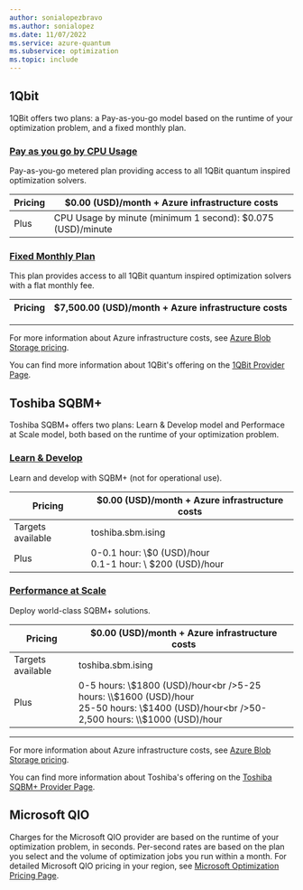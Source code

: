 ```yaml
---
author: sonialopezbravo
ms.author: sonialopez
ms.date: 11/07/2022
ms.service: azure-quantum
ms.subservice: optimization
ms.topic: include
---
```


## 1Qbit 

1QBit offers two plans: a Pay-as-you-go model based on the runtime of your optimization problem, and a fixed monthly plan.

### [Pay as you go by CPU Usage](#tab/tabid-payasgo)

Pay-as-you-go metered plan providing access to all 1QBit quantum inspired optimization solvers. 

|Pricing | $0.00 (USD)/month + Azure infrastructure costs  |
|---|---|
|Plus|CPU Usage by minute (minimum 1 second): $0.075 (USD)/minute |

### [Fixed Monthly Plan](#tab/tabid-fixed)

This plan provides access to all 1QBit quantum inspired optimization solvers with a flat monthly fee. 

|Pricing | $7,500.00 (USD)/month + Azure infrastructure costs  |
|---|---|

***
For more information about Azure infrastructure costs, see [Azure Blob Storage pricing](https://azure.microsoft.com/pricing/details/storage/blobs/).

You can find more information about 1QBit's offering on the [1QBit Provider Page](xref:microsoft.quantum.providers.optimization.1qbit).

## Toshiba SQBM+

Toshiba SQBM+ offers two plans: Learn & Develop model and Performace at Scale model, both based on the runtime of your optimization problem.

### [Learn & Develop](#tab/tabid-learndevelop)

Learn and develop with SQBM+ (not for operational use).

|Pricing | $0.00 (USD)/month + Azure infrastructure costs  |
|---|---|
|Targets available | toshiba.sbm.ising |
|Plus| 0-0.1 hour: \\$0 (USD)/hour<br />0.1-1 hour: \\ $200 (USD)/hour |


### [Performance at Scale](#tab/tabid-perfscale)

Deploy world-class SQBM+ solutions.

|Pricing | $0.00 (USD)/month + Azure infrastructure costs  |
|---|---|
|Targets available | toshiba.sbm.ising |
|Plus| 0-5 hours: \\$1800 (USD)/hour<br />5-25 hours: \\$1600 (USD)/hour<br />25-50 hours: \\$1400 (USD)/hour<br />50-2,500 hours: \\$1000 (USD)/hour |


***
For more information about Azure infrastructure costs, see [Azure Blob Storage pricing](https://azure.microsoft.com/pricing/details/storage/blobs/).

You can find more information about Toshiba's offering on the [Toshiba SQBM+ Provider Page](xref:microsoft.quantum.providers.optimization.toshiba).

## Microsoft QIO

Charges for the Microsoft QIO provider are based on the runtime of your optimization problem, in seconds. Per-second rates are based on the plan you select and the volume of optimization jobs you run within a month. For detailed Microsoft QIO pricing in your region, see [Microsoft Optimization Pricing Page](https://azure.microsoft.com/pricing/details/azure-quantum/).
